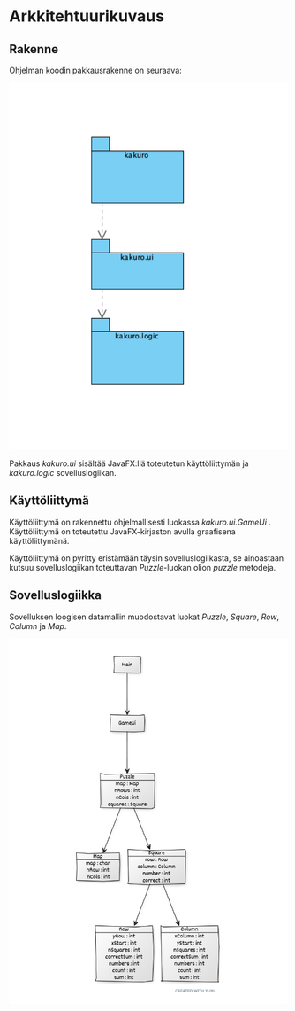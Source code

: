 
# Arkkitehtuurikuvaus

## Rakenne

Ohjelman koodin pakkausrakenne on seuraava:

<img src="png/package.png" width="750">

Pakkaus _kakuro.ui_ sisältää JavaFX:llä toteutetun käyttöliittymän ja _kakuro.logic_ sovelluslogiikan.

## Käyttöliittymä

Käyttöliittymä on rakennettu ohjelmallisesti luokassa _kakuro.ui.GameUi_ .  Käyttöliittymä on toteutettu JavaFX-kirjaston avulla graafisena käyttöliittymänä.

Käyttöliittymä on pyritty eristämään täysin sovelluslogiikasta, se ainoastaan kutsuu sovelluslogiikan toteuttavan _Puzzle_-luokan olion _puzzle_ metodeja.

## Sovelluslogiikka

Sovelluksen loogisen datamallin muodostavat luokat _Puzzle_, _Square_, _Row_, _Column_ ja _Map_.


<img src="png/class.png" width="750">
